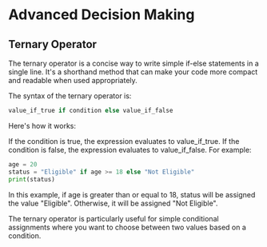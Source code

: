 # Advanced Decision Making

## Ternary Operator

The ternary operator is a concise way to write simple if-else statements in a single line. It's a shorthand method that can make your code more compact and readable when used appropriately.

The syntax of the ternary operator is:
```python
value_if_true if condition else value_if_false
```
Here's how it works:

If the condition is true, the expression evaluates to value_if_true.
If the condition is false, the expression evaluates to value_if_false.
For example:
```python
age = 20
status = "Eligible" if age >= 18 else "Not Eligible"
print(status)
```
In this example, if age is greater than or equal to 18, status will be assigned the value "Eligible". Otherwise, it will be assigned "Not Eligible".

The ternary operator is particularly useful for simple conditional assignments where you want to choose between two values based on a condition.

